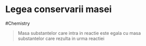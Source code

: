 # Legea conservarii masei
#Chemistry 
>  Masa substantelor care intra in reactie este egala cu masa substantelor care rezulta in urma reactiei